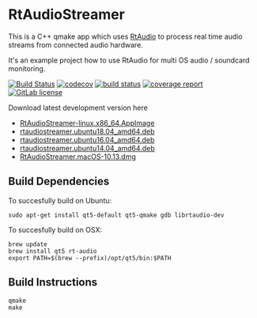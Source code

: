 # RtAudioStreamer

This is a C++ qmake app which uses [RtAudio](https://github.com/thestk/rtaudio) to process real time audio streams from connected audio hardware.

It's an example project how to use RtAudio for multi OS audio / soundcard monitoring.

[![Build Status](https://travis-ci.org/mxklb/rtaudiostreamer.svg?branch=master)](https://travis-ci.org/mxklb/rtaudiostreamer)
[![codecov](https://codecov.io/gh/mxklb/rtaudiostreamer/branch/master/graph/badge.svg)](https://codecov.io/gh/mxklb/rtaudiostreamer)
[![build status](https://gitlab.com/mxklb/rtaudiostreamer/badges/master/build.svg)](https://gitlab.com/mxklb/rtaudiostreamer/pipelines)
[![coverage report](https://gitlab.com/mxklb/rtaudiostreamer/badges/master/coverage.svg)](https://gitlab.com/mxklb/rtaudiostreamer/builds/artifacts/master/download?job=debug_tests)
[![GitLab license](https://img.shields.io/badge/MIT-license-blue.svg)](https://gitlab.com/mxklb/rtaudiostreamer/blob/master/LICENSE)

Download latest development version here
- [RtAudioStreamer-linux.x86_64.AppImage](https://gitlab.com/mxklb/rtaudiostreamer/builds/artifacts/master/download?job=deploy_appimage)
- [rtaudiostreamer.ubuntu18.04_amd64.deb](https://gitlab.com/mxklb/rtaudiostreamer/builds/artifacts/master/download?job=deploy_bionic)
- [rtaudiostreamer.ubuntu16.04_amd64.deb](https://gitlab.com/mxklb/rtaudiostreamer/builds/artifacts/master/download?job=deploy_xenial)
- [rtaudiostreamer.ubuntu14.04_amd64.deb](https://gitlab.com/mxklb/rtaudiostreamer/builds/artifacts/master/download?job=deploy_trusty)
- [RtAudioStreamer.macOS-10.13.dmg](https://rawgit.com/mxklb/rtaudiostreamer/osx-deploy/RtAudioStreamer.dmg)

## Build Dependencies
To succesfully build on Ubuntu:

    sudo apt-get install qt5-default qt5-qmake gdb librtaudio-dev

To succesfully build on OSX:

    brew update
    brew install qt5 rt-audio
    export PATH=$(brew --prefix)/opt/qt5/bin:$PATH

## Build Instructions

    qmake
    make
